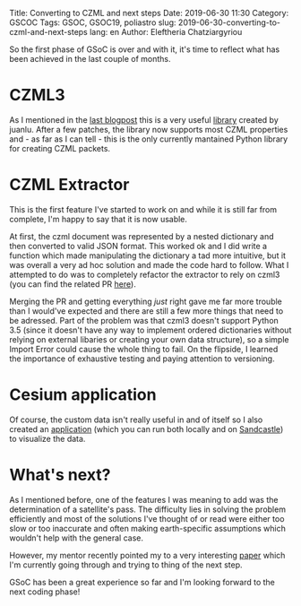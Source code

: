 Title: Converting to CZML and next steps 
Date: 2019-06-30 11:30
Category: GSCOC
Tags: GSOC, GSOC19, poliastro
slug: 2019-06-30-converting-to-czml-and-next-steps
lang: en
Author: Eleftheria Chatziargyriou

So the first phase of GSoC is over and with it, it's time to reflect what
has been achieved in the last couple of months.

CZML3
=====

As I mentioned in the 
[last blogpost](https://blog.poliastro.space/2019/06/13/2019-06-13-communication-satellites-and-refactoring/)
this is a very useful [library](https://github.com/poliastro/czml3) created by juanlu. After a
few patches, the library now supports most CZML properties and - as far as I can tell - this is 
the only currently mantained Python library for creating CZML packets.

CZML Extractor
==============

This is the first feature I've started to work on and while it is still far from complete,
I'm happy to say that it is now usable. 

At first, the czml document was represented by a nested dictionary and then converted to 
valid JSON format. This worked ok and I did write a function which made manipulating the
dictionary a tad more intuitive, but it was overall a very ad hoc solution and made the
code hard to follow. What I attempted to do was to completely refactor the extractor
to rely on czml3 (you can find the related PR [here](https://github.com/poliastro/poliastro/pull/711)).

Merging the PR and getting everything *just* right gave me far more trouble than I would've expected
and there are still a few more things that need to be adressed. Part of the problem was that czml3
doesn't support Python 3.5 (since it doesn't have any way to implement ordered dictionaries without 
relying on external libaries or creating your own data structure), so a simple Import Error could 
cause the whole thing to fail. On the flipside, I learned the importance of exhaustive testing and
paying attention to versioning.

Cesium application
==================

Of course, the custom data isn't really useful in and of itself so I also created an 
[application](https://github.com/poliastro/cesium-app) (which you can run both locally and on
[Sandcastle](https://cesiumjs.org/Cesium/Build/Apps/Sandcastle/)) to visualize the data. 

What's next?
============

As I mentioned before, one of the features I was meaning to add was the determination of a satellite's pass.
The difficulty lies in solving the problem efficiently and most of the solutions I've thought of or read were either
too slow or too inaccurate and often making earth-specific assumptions which wouldn't help with the general case.

However, my mentor recently pointed my to a very interesting [paper](https://arc.aiaa.org/doi/abs/10.2514/3.2057) which
I'm currently going through and trying to thing of the next step.

GSoC has been a great experience so far and I'm looking forward to the next coding phase!
